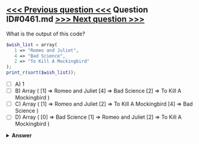 [<<< Previous question <<<](0460.md)   Question ID#0461.md   [>>> Next question >>>](0462.md)
---

What is the output of this code?

```php
$wish_list = array(
   1 => "Romeo and Juliet",
   4 => "Bad Science",
   2 => "To Kill A Mockingbird"
);
print_r(sort($wish_list));
```

- [ ] A) 1
- [ ] B) Array ( [1] => Romeo and Juliet [4] => Bad Science [2] => To Kill A Mockingbird )
- [ ] C) Array ( [1] => Romeo and Juliet [2] => To Kill A Mockingbird [4] => Bad Science )
- [ ] D) Array ( [0] => Bad Science [1] => Romeo and Juliet [2] => To Kill A Mockingbird )

<details><summary><b>Answer</b></summary>
<p>
  Answer: <strong>A</strong>
</p>
</details>
